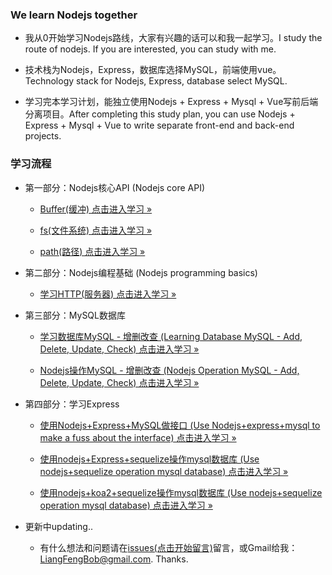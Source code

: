 ### We learn Nodejs together

- 我从0开始学习Nodejs路线，大家有兴趣的话可以和我一起学习。I study the route of nodejs. If you are interested, you can study with me.

- 技术栈为Nodejs，Express，数据库选择MySQL，前端使用vue。Technology stack for Nodejs, Express, database select MySQL.

- 学习完本学习计划，能独立使用Nodejs + Express + Mysql + Vue写前后端分离项目。After completing this study plan, you can use Nodejs + Express + Mysql + Vue to write separate front-end and back-end projects.


### 学习流程

 - 第一部分：Nodejs核心API (Nodejs core API)
     - [Buffer(缓冲) 点击进入学习 »](https://github.com/liangfengbo/learning-nodejs/tree/master/nodejs-api/buffer)
     
     - [fs(文件系统) 点击进入学习 »](https://github.com/liangfengbo/learning-nodejs/tree/master/nodejs-api/fs)
     
     - [path(路径) 点击进入学习 »](https://github.com/liangfengbo/learning-nodejs/tree/master/nodejs-api/path)
    

- 第二部分：Nodejs编程基础 (Nodejs programming basics)

    - [学习HTTP(服务器) 点击进入学习 »](https://github.com/liangfengbo/learning-nodejs/tree/master/nodejs-api/http)
    

- 第三部分：MySQL数据库
    - [学习数据库MySQL - 增删改查 (Learning Database MySQL - Add, Delete, Update, Check) 点击进入学习 »](https://github.com/liangfengbo/frontend/issues/20)
 
    - [ Nodejs操作MySQL - 增删改查 (Nodejs Operation MySQL - Add, Delete, Update, Check) 点击进入学习 »](https://github.com/liangfengbo/learning-nodejs/tree/master/nodejs-mysql)
    
- 第四部分：学习Express
    - [使用Nodejs+Express+MySQL做接口 (Use Nodejs+express+mysql to make a fuss about the interface) 点击进入学习 »](https://github.com/liangfengbo/learning-nodejs/tree/master/nodejs-express-mysql/server)
    
    - [使用nodejs+Express+sequelize操作mysql数据库 (Use nodejs+sequelize operation mysql database) 点击进入学习 »](https://github.com/liangfengbo/learning-nodejs/tree/master/nodejs-express-mysql/sequelize-server)

    - [使用nodejs+koa2+sequelize操作mysql数据库 (Use nodejs+sequelize operation mysql database) 点击进入学习 »](https://github.com/liangfengbo/learning-nodejs/tree/master/nodejs-koa2-mysql)

- 更新中updating..

    - 有什么想法和问题请在[issues(点击开始留言)](https://github.com/liangfengbo/learning-nodejs/issues/new)留言，或Gmail给我：LiangFengBob@gmail.com. Thanks.
    
